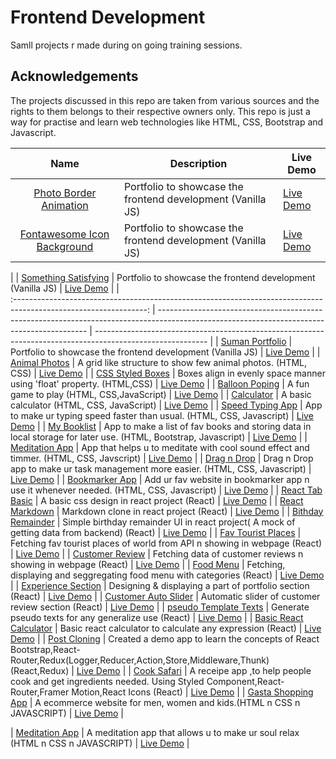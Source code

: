 # Frontend Development

Samll projects r made during on going training sessions.

## Acknowledgements

The projects discussed in this repo are taken from various sources and the rights to them belongs to their respective owners only. This repo is just a way for practise and learn web technologies like HTML, CSS, Bootstrap and Javascript.

|                                                                 Name                                                                 | Description                                                 | Live Demo                                                                                                       |
| :----------------------------------------------------------------------------------------------------------------------------------: | ----------------------------------------------------------- | --------------------------------------------------------------------------------------------------------------- |
|      [Photo Border Animation](https://github.com/3Sumu/VS-Code/tree/master/AccioJob/HTML/Animations/Photo%20Border%20Animation)      | Portfolio to showcase the frontend development (Vanilla JS) | [Live Demo](https://3sumu.github.io/VS-Code/AccioJob/HTML/Animations/Photo%20Border%20Animation/main.html)      |
| [Fontawesome Icon Background](https://github.com/3Sumu/VS-Code/tree/master/AccioJob/HTML/Animations/Fontawesome%20Icon%20Background) | Portfolio to showcase the frontend development (Vanilla JS) | [Live Demo](https://3sumu.github.io/VS-Code/AccioJob/HTML/Animations/Fontawesome%20Icon%20Background/main.html) |

|
| [Something Satisfying](https://github.com/3Sumu/VS-Code/tree/master/AccioJob/HTML/Animations/Fontawesome%20Icon%20Background) | Portfolio to showcase the frontend development (Vanilla JS) | [Live Demo](https://3sumu.github.io/VS-Code/AccioJob/HTML/Animations/Fontawesome%20Icon%20Background/main.html) |
|  
:---------------------------------------------------------------------------------------------------------------: | ------------------------------------------------------------------------------------------------------------------------------------------ | ---------------------------------------------------------------------------------------------------------- |
| [Suman Portfolio](https://github.com/3Sumu/VS-Code/tree/master/AccioJob/HTML/Suman-Portfolio) | Portfolio to showcase the frontend development (Vanilla JS) | [Live Demo](https://3sumu.github.io/VS-Code/AccioJob/HTML/Suman-Portfolio/main.html#projects) |
| [Animal Photos](https://github.com/3Sumu/VS-Code/tree/master/AccioJob/HTML/Assignment/Animals%20Assignment%205) | A grid like structure to show few animal photos. (HTML, CSS) | [Live Demo](https://3sumu.github.io/VS-Code/AccioJob/HTML/Assignment/Animals%20Assignment%205/Animal.html) |
| [CSS Styled Boxes](https://github.com/3Sumu/VS-Code/tree/master/AccioJob/HTML/Assignment/Boxes%20Asssignment%204) | Boxes align in evenly space manner using 'float' property. (HTML,CSS) | [Live Demo](https://3sumu.github.io/VS-Code/AccioJob/HTML/Assignment/Boxes%20Asssignment%204/Boxes.html) |
| [Balloon Poping](https://github.com/3Sumu/VS-Code/tree/master/AccioJob/HTML/Assignment/Balloon%20Popping) | A fun game to play (HTML, CSS,JavaScript) | [Live Demo](https://3sumu.github.io/VS-Code/AccioJob/HTML/Assignment/Balloon%20Popping/main.html) |
| [Calculator](https://github.com/3Sumu/VS-Code/tree/master/AccioJob/HTML/Assignment/Calculator) | A basic calculator (HTML, CSS, JavaScript) | [Live Demo](https://3sumu.github.io/VS-Code/AccioJob/HTML/Assignment/Calculator/Main.html) |
| [Speed Typing App](https://github.com/3Sumu/VS-Code/tree/master/AccioJob/HTML/Assignment/Speed%20Typing) | App to make ur typing speed faster than usual. (HTML, CSS, Javascript) | [Live Demo](https://3sumu.github.io/VS-Code/AccioJob/HTML/Assignment/Speed%20Typing/main.html) |
| [My Booklist](https://github.com/3Sumu/VS-Code/tree/master/AccioJob/HTML/Assignment/My%20Booklist) | App to make a list of fav books and storing data in local storage for later use. (HTML, Bootstrap, Javascript) | [Live Demo](https://3sumu.github.io/VS-Code/AccioJob/HTML/Assignment/My%20Booklist/main.html) |
| [Meditation App](https://github.com/3Sumu/VS-Code/tree/master/AccioJob/HTML/Assignment/Meditation%20App) | App that helps u to meditate with cool sound effect and timmer. (HTML, CSS, Javscript) | [Live Demo](https://3sumu.github.io/VS-Code/AccioJob/HTML/Assignment/Meditation%20App/index.html) |
| [Drag n Drop](https://github.com/3Sumu/VS-Code/tree/master/AccioJob/HTML/Assignment/Drag%20n%20Drop) | Drag n Drop app to make ur task management more easier. (HTML, CSS, Javascript) | [Live Demo](https://3sumu.github.io/VS-Code/AccioJob/HTML/Assignment/Drag%20n%20Drop/main.html) |
| [Bookmarker App](https://github.com/3Sumu/VS-Code/tree/master/AccioJob/HTML/Assignment/Bookmarker%20App) | Add ur fav website in bookmarker app n use it whenever needed. (HTML, CSS, Javascript) | [Live Demo](https://3sumu.github.io/VS-Code/AccioJob/HTML/Assignment/Bookmarker%20App/main.html) |
| [React Tab Basic](https://github.com/3Sumu/VS-Code/tree/master/AccioJob/React/tabs) | A basic css design in react project (React) | [Live Demo](https://tabs-react-projects.netlify.app) |
| [React Markdown](https://github.com/3Sumu/VS-Code/tree/master/AccioJob/React/markdown) | Markdown clone in react project (React) | [Live Demo](https://markdown-demo-react-app.netlify.app) |
| [Bithday Remainder](https://github.com/3Sumu/VS-Code/tree/master/AccioJob/React/birthday-remainder) | Simple birthday remainder UI in react project( A mock of getting data from backend) (React) | [Live Demo](https://birthday-react-remainder-app.netlify.app) |
| [Fav Tourist Places](https://github.com/3Sumu/VS-Code/tree/master/AccioJob/React/tourist-places) | Fetching fav tourist places of world from API n showing in webpage (React) | [Live Demo](https://tourist-places-react-app.netlify.app) |
| [Customer Review](https://github.com/3Sumu/VS-Code/tree/master/AccioJob/React/customer-review) | Fetching data of customer reviews n showing in webpage (React) | [Live Demo](https://customer-review-reactapp.netlify.app) |
| [Food Menu](https://github.com/3Sumu/VS-Code/tree/master/AccioJob/React/food-menu) | Fetching, displaying and seggregating food menu with categories (React) | [Live Demo](https://food-menu-react-app.netlify.app) |
| [Experience Section](https://github.com/3Sumu/VS-Code/tree/master/AccioJob/React/experience-section) | Designing & displaying a part of portfolio section (React) | [Live Demo](https://experience-section-react-app.netlify.app) |
| [Customer Auto Slider](https://github.com/3Sumu/VS-Code/tree/master/AccioJob/React/auto-slide-customer) | Automatic slider of customer review section (React) | [Live Demo](https://auto-slider-react-app.netlify.app) |
| [pseudo Template Texts](https://github.com/3Sumu/VS-Code/tree/master/AccioJob/React/pseudo-texts) | Generate pseudo texts for any generalize use (React) | [Live Demo](https://pseudo-texts-react-app.netlify.app) |
| [Basic React Calculator](https://github.com/3Sumu/VS-Code/tree/master/AccioJob/React/react-calculator) | Basic react calculator to calculate any expression (React) | [Live Demo](https://react-basic-calculator-app.netlify.app) |
| [Post Cloning](https://github.com/3Sumu/VS-Code/tree/master/AccioJob/React/post-cloning) | Created a demo app to learn the concepts of React Bootstrap,React-Router,Redux(Logger,Reducer,Action,Store,Middleware,Thunk) (React,Redux) | [Live Demo](https://post-cloning-demo-site.netlify.app) |
| [Cook Safari](https://github.com/3Sumu/VS-Code/tree/master/AccioJob/React/cook-safari) | A receipe app ,to help people cook and get ingredients needed. Using Styled Component,React-Router,Framer Motion,React Icons (React) | [Live Demo](https://cook-safari.netlify.app) |
| [Gasta Shopping App](https://github.com/3Sumu/VS-Code/tree/master/AccioJob/HTML/Gasta%20Shopping) | A ecommerce website for men, women and kids.(HTML n CSS n JAVASCRIPT) | [Live Demo](https://3sumu.github.io/VS-Code/AccioJob/HTML/Gasta%20Shopping/main.html) |

| [Meditation App](https://github.com/3Sumu/VS-Code/tree/master/AccioJob/HTML/Assignment/Meditation%20App) | A meditation app that allows u to make ur soul relax (HTML n CSS n JAVASCRIPT) | [Live Demo](https://3sumu.github.io/VS-Code/AccioJob/HTML/Assignment/Meditation%20App/index.html) |
